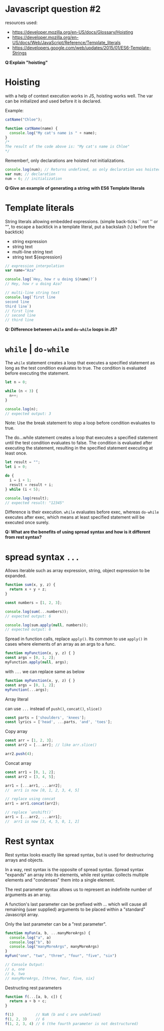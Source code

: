 # Javascript question #2

resources used:
- https://developer.mozilla.org/en-US/docs/Glossary/Hoisting
- https://developer.mozilla.org/en-US/docs/Web/JavaScript/Reference/Template_literals
- https://developers.google.com/web/updates/2015/01/ES6-Template-Strings

**Q:Explain "hoisting"**

# Hoisting

with a help of context execution works in JS, hoisting works well.
The var can be initialized and used before it is declared.

Example:
```js
catName("Chloe");

function catName(name) {
  console.log("My cat's name is " + name);
}
/*
The result of the code above is: "My cat's name is Chloe"
*/
```

Remember!, only declarations are hoisted not initializations.
```js
console.log(num); // Returns undefined, as only declaration was hoisted, no initialization has happened at this stage 
var num; // declaration
num = 6; // initialization
```
**Q:Give an example of generating a string with ES6 Template literals**

# Template literals

String literals allowing embedded expressions. (simple back-ticks `` not '' or "", to escape a backtick in a template literal, put a backslash (`\`) before the backtick)

- string expression 
- string text 
- multi-line string text
- string text ${expression}

```js
// expression interpolation
var name="Aza"

console.log(`Hey, how r u doing ${name}?`)
// Hey, how r u doing Aza?

// multi-line string text
console.log(`first line
second line
third line`)
// first line
// second line
// third line
```

**Q: Difference between `while` and `do-while` loops in JS?**

# `while` |  `do-while`

The `while` statement creates a loop that executes a specified statement as long as the test condition evaluates to true. The condition is evaluated before executing the statement.

```js
let n = 0;

while (n < 3) {
  n++;
}

console.log(n);
// expected output: 3

```
Note: Use the break statement to stop a loop before condition evaluates to true.

The do...while statement creates a loop that executes a specified statement until the test condition evaluates to false. The condition is evaluated after executing the statement, resulting in the specified statement executing at least once.

```js
let result = "";
let i = 0;

do {
  i = i + 1;
  result = result + i;
} while (i < 5);

console.log(result);
// expected result: "12345"

```

Difference is their execution. `while` evaluates before exec, whereas `do-while` executes after exec, which means at least specified statement will be executed once surely.

**Q: What are the benefits of using spread syntax and how is it different from rest syntax?**

# spread syntax `...`

Allows iterable such as array expression, string, object expression to be expanded.

```js
function sum(x, y, z) {
  return x + y + z;
}

const numbers = [1, 2, 3];

console.log(sum(...numbers));
// expected output: 6

console.log(sum.apply(null, numbers));
// expected output: 6

```

Spread in function calls, replace `apply()`.
Its common to use `apply()` in cases where elements of an array as an args to a func.

```js
function myFunction(x, y, z) { }
const args = [0, 1, 2];
myFunction.apply(null, args);
```

with `...` we can replace same as below
```js
function myFunction(x, y, z) { }
const args = [0, 1, 2];
myFunction(...args);
```

Array literal

can use `...` instead of `push()`, `concat()`, `slice()`
```js
const parts = ['shoulders', 'knees']; 
const lyrics = ['head', ...parts, 'and', 'toes']; 
```

Copy array

```js
const arr = [1, 2, 3];
const arr2 = [...arr]; // like arr.slice()

arr2.push(4);
```

Concat array

```js
const arr1 = [0, 1, 2];
const arr2 = [3, 4, 5];

arr1 = [...arr1, ...arr2]; 
//  arr1 is now [0, 1, 2, 3, 4, 5]

// replace using concat
arr1 = arr1.concat(arr2);

// replace `unshift()`
arr1 = [...arr2, ...arr1]; 
//  arr1 is now [3, 4, 5, 0, 1, 2]
```

# Rest syntax

Rest syntax looks exactly like spread syntax, but is used for destructuring arrays and objects.

In a way, rest syntax is the opposite of spread syntax. Spread syntax "expands" an array into its elements, while rest syntax collects multiple elements and "condenses" them into a single element. 

The rest parameter syntax allows us to represent an indefinite number of arguments as an array.

A function's last parameter can be prefixed with ... which will cause all remaining (user supplied) arguments to be placed within a "standard" Javascript array.

Only the last parameter can be a "rest parameter".

```js
function myFun(a, b, ...manyMoreArgs) {
  console.log("a", a)
  console.log("b", b)
  console.log("manyMoreArgs", manyMoreArgs)
}
myFun("one", "two", "three", "four", "five", "six")

// Console Output:
// a, one
// b, two
// manyMoreArgs, [three, four, five, six]
```

Destructing rest parameters
```js
function f(...[a, b, c]) {
  return a + b + c;
}

f(1)          // NaN (b and c are undefined)
f(1, 2, 3)    // 6
f(1, 2, 3, 4) // 6 (the fourth parameter is not destructured)
```

